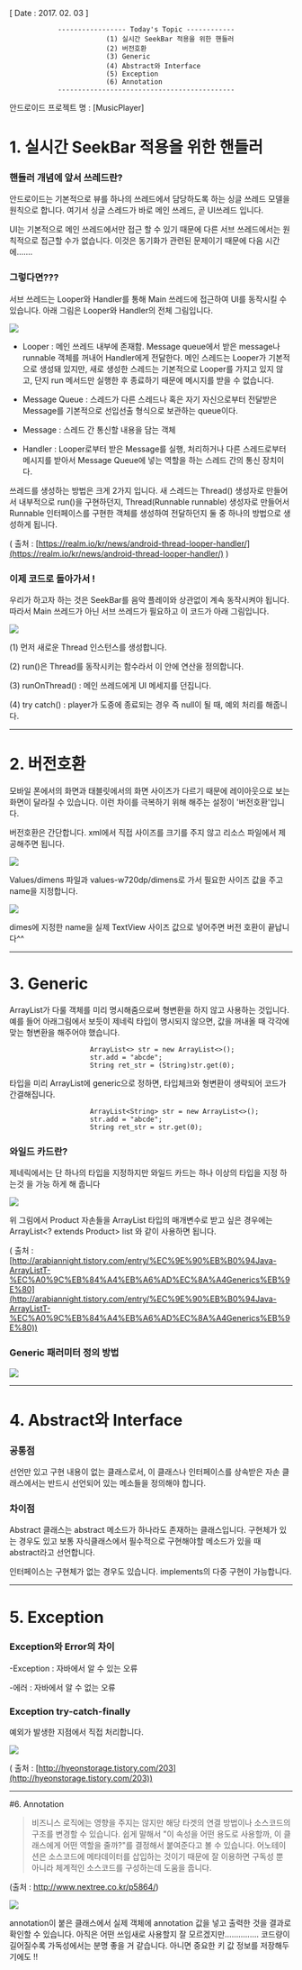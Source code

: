 [ Date : 2017. 02. 03 ]
 
				----------------- Today's Topic ------------
							(1) 실시간 SeekBar 적용을 위한 핸들러
							(2) 버전호환
							(3) Generic
							(4) Abstract와 Interface
							(5) Exception
							(6) Annotation
				--------------------------------------------

안드로이드 프로젝트 명 : [MusicPlayer] 


# 1. 실시간 SeekBar 적용을 위한 핸들러

### 핸들러 개념에 앞서 쓰레드란?

안드로이드는 기본적으로 뷰를 하나의 쓰레드에서 담당하도록 하는 싱글 쓰레드 모델을 원칙으로 합니다. 여기서 싱글 스레드가 바로 메인 쓰레드, 곧 UI쓰레드 입니다. 

UI는 기본적으로 메인 쓰레드에서만 접근 할 수 있기 때문에 다른 서브 쓰레드에서는 원칙적으로 접근할 수가 없습니다. 이것은 동기화가 관련된 문제이기 때문에 다음 시간에.......

### 그렇다면???

서브 쓰레드는 Looper와 Handler를 통해 Main 쓰레드에 접근하여 UI를 동작시킬 수 있습니다.
아래 그림은 Looper와 Handler의 전체 그림입니다.

![](http://i.imgur.com/nxYDHut.png)

- Looper : 메인 쓰레드 내부에 존재함. Message queue에서 받은 message나 runnable 객체를 꺼내어 Handler에게 전달한다. 메인 스레드는 Looper가 기본적으로 생성돼 있지만, 새로 생성한 스레드는 기본적으로 Looper를 가지고 있지 않고, 단지 run 메서드만 실행한 후 종료하기 때문에 메시지를 받을 수 없습니다. 

- Message Queue : 스레드가 다른 스레드나 혹은 자기 자신으로부터 전달받은 Message를 기본적으로 선입선출 형식으로 보관하는 queue이다.

- Message : 스레드 간 통신할 내용을 담는 객체

- Handler : Looper로부터 받은 Message를 실행, 처리하거나 다른 스레드로부터 메시지를 받아서 Message Queue에 넣는 역할을 하는 스레드 간의 통신 장치이다.

쓰레드를 생성하는 방법은 크게 2가지 입니다. 새 스레드는 Thread() 생성자로 만들어서 내부적으로 run()을 구현하던지, Thread(Runnable runnable) 생성자로 만들어서 Runnable 인터페이스를 구현한 객체를 생성하여 전달하던지 둘 중 하나의 방법으로 생성하게 됩니다. 

( 출처 : [https://realm.io/kr/news/android-thread-looper-handler/](https://realm.io/kr/news/android-thread-looper-handler/) )

### 이제 코드로 돌아가서 !
 
우리가 하고자 하는 것은 SeekBar를 음악 플레이와 상관없이 계속 동작시켜야 됩니다. 따라서 Main 쓰레드가 아닌 서브 쓰레드가 필요하고 이 코드가 아래 그림입니다.

![](http://i.imgur.com/frQW4JJ.png)

(1) 먼저 새로운 Thread 인스턴스를 생성합니다.

(2) run()은 Thread를 동작시키는 함수라서 이 안에 연산을 정의합니다.

(3) runOnThread() : 메인 쓰레드에게 UI 메세지를 던집니다.

(4) try catch() : player가 도중에 종료되는 경우 즉 null이 될 때, 예외 처리를 해줍니다.

--------------------------------------------
# 2. 버전호환

모바일 폰에서의 화면과 태블릿에서의 화면 사이즈가 다르기 때문에 레이아웃으로 보는 화면이 달라질 수 있습니다. 이런 차이를 극복하기 위해 해주는 설정이 '버전호환'입니다.

버전호환은 간단합니다. xml에서 직접 사이즈를 크기를 주지 않고 리소스 파일에서 제공해주면 됩니다.

![](http://i.imgur.com/TYbNSRw.png)

Values/dimens 파일과 values-w720dp/dimens로 가서 필요한 사이즈 값을 주고 name을 지정합니다.

![](http://i.imgur.com/tIZ7jaP.png)

dimes에 지정한 name을 실제 TextView 사이즈 값으로 넣어주면 버전 호환이 끝납니다^^


---------------------------------------------
# 3. Generic

ArrayList가 다룰 객체를 미리 명시해줌으로써 형변환을 하지 않고 사용하는 것입니다. 예를 들어 아래그림에서 보듯이 제네릭 타입이 명시되지 않으면, 값을 꺼내올 때 각각에 맞는 형변환을 해주어야 했습니다.

						ArrayList<> str = new ArrayList<>();
						str.add = "abcde";
						String ret_str = (String)str.get(0);

타입을 미리 ArrayList에 generic으로 정하면, 타입체크와 형변환이 생략되어 코드가 간결해집니다.

						ArrayList<String> str = new ArrayList<>();
						str.add = "abcde";
						String ret_str = str.get(0);

### 와일드 카드란?

 제네릭에서는 단 하나의 타입을 지정하지만 와일드 카드는 하나 이상의 타입을 지정 하는것 을 가능 하게 해 줍니다

![](http://i.imgur.com/hyr3LHS.png)


위 그림에서 Product 자손들을 ArrayList 타입의 매개변수로 받고 싶은 경우에는 ArrayList<? extends Product> list 와 같이 사용하면 됩니다.

( 출처 :  [http://arabiannight.tistory.com/entry/%EC%9E%90%EB%B0%94Java-ArrayListT-%EC%A0%9C%EB%84%A4%EB%A6%AD%EC%8A%A4Generics%EB%9E%80](http://arabiannight.tistory.com/entry/%EC%9E%90%EB%B0%94Java-ArrayListT-%EC%A0%9C%EB%84%A4%EB%A6%AD%EC%8A%A4Generics%EB%9E%80))


### Generic 패러미터 정의 방법

![](http://i.imgur.com/hZzL7Hy.png)


--------------------------------------------

# 4. Abstract와 Interface

### 공통점 

선언만 있고 구현 내용이 없는 클래스로서, 이 클래스나 인터페이스를 상속받은 자손 클래스에서는 반드시 선언되어 있는 메소들을 정의해야 합니다.


### 차이점

Abstract 클래스는 abstract 메소드가 하나라도 존재하는 클래스입니다. 구현체가 있는 경우도 있고 보통 자식클래스에서 필수적으로 구현해야할 메소드가 있을 때 abstract라고 선언합니다.

인터페이스는 구현체가 없는 경우도 있습니다. implements의 다중 구현이 가능합니다.



---------------------------------------
# 5. Exception


### Exception와 Error의 차이

-Exception : 자바에서 알 수 있는 오류

-에러 : 자바에서 알 수 없는 오류

### Exception try-catch-finally

예외가 발생한 지점에서 직접 처리합니다.

![](http://i.imgur.com/ySeU3GL.png)


( 출처 : [http://hyeonstorage.tistory.com/203](http://hyeonstorage.tistory.com/203))



-------------------------------------------
#6. Annotation

> 비즈니스 로직에는 영향을 주지는 않지만 해당 타겟의 연결 방법이나 소스코드의 구조를 변경할 수 있습니다. 쉽게 말해서 "이 속성을 어떤 용도로 사용할까, 이 클래스에게 어떤 역할을 줄까?"를 결정해서 붙여준다고 볼 수 있습니다. 어노테이션은 소스코드에 메타데이터를 삽입하는 것이기 때문에 잘 이용하면 구독성 뿐 아니라 체계적인 소스코드를 구성하는데 도움을 줍니다.

(출처 : http://www.nextree.co.kr/p5864/)


![](http://i.imgur.com/7LmCnVK.png)

annotation이 붙은 클래스에서 실제 객체에 annotation 값을 넣고 출력한 것을 결과로 확인할 수 있습니다. 아직은 어떤 쓰임새로 사용할지 잘 모르겠지만...............
코드량이 길어질수록 가독성에서는 분명 좋을 거 같습니다. 아니면 중요한 키 값 정보를 저장해두기에도 !!
